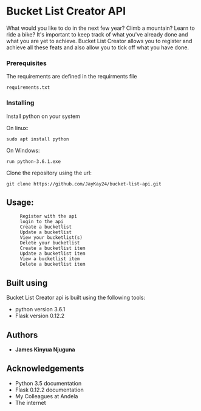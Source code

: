 # Bucket List Creator API

What would you like to do in the next few year? Climb a mountain? Learn to
ride a bike? It's important to keep track of what you've already done and
what you are yet to achieve.
Bucket List Creator allows you to register and achieve all these feats and
also allow you to tick off what you have done.

### Prerequisites

The requirements are defined in the requirments file

```
requirements.txt
```

### Installing
Install python on your system

On linux:

```
sudo apt install python
```

On Windows:

```
run python-3.6.1.exe
```

Clone the repository using the url:

```
git clone https://github.com/JayKay24/bucket-list-api.git
```

## Usage:
         Register with the api
         login to the api
         Create a bucketlist
         Update a bucketlist
         View your bucketlist(s)
         Delete your bucketlist
         Create a bucketlist item
         Update a bucketlist item
         View a bucketlist item
         Delete a bucketlist item

## Built using

Bucket List Creator api is built using the following tools:

* python version 3.6.1
* Flask version 0.12.2

## Authors

* **James Kinyua Njuguna**

## Acknowledgements

* Python 3.5 documentation
* Flask 0.12.2 documentation
* My Colleagues at Andela
* The internet
